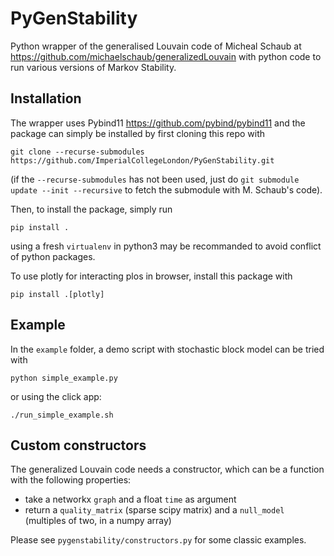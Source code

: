 # PyGenStability
Python wrapper of the generalised Louvain code of Micheal Schaub at https://github.com/michaelschaub/generalizedLouvain with python code to run various versions of Markov Stability. 

Installation
-------------

The wrapper uses Pybind11 https://github.com/pybind/pybind11 and the package can simply be installed by first cloning this repo with

```
git clone --recurse-submodules https://github.com/ImperialCollegeLondon/PyGenStability.git
```

(if the `--recurse-submodules` has not been used, just do `git submodule update --init --recursive` to fetch the submodule with M. Schaub's code). 

Then, to install the package, simply run
```
pip install . 
```
using a fresh `virtualenv` in python3 may be recommanded to avoid conflict of python packages. 

To use plotly for interacting plos in browser, install this package with 
```
pip install .[plotly]
```

Example
-------

In the `example` folder, a demo script with stochastic block model can be tried with 

```
python simple_example.py
```
 or using the click app:
 ```
 ./run_simple_example.sh
 ```
 
 Custom constructors
 -------------------
 
 The generalized Louvain code needs a constructor, which can be a function with the following properties:
 
 - take a networkx `graph` and a float `time` as argument
 - return a `quality_matrix` (sparse scipy matrix) and a `null_model` (multiples of two, in a numpy array)
 
 Please see `pygenstability/constructors.py` for some classic examples. 

